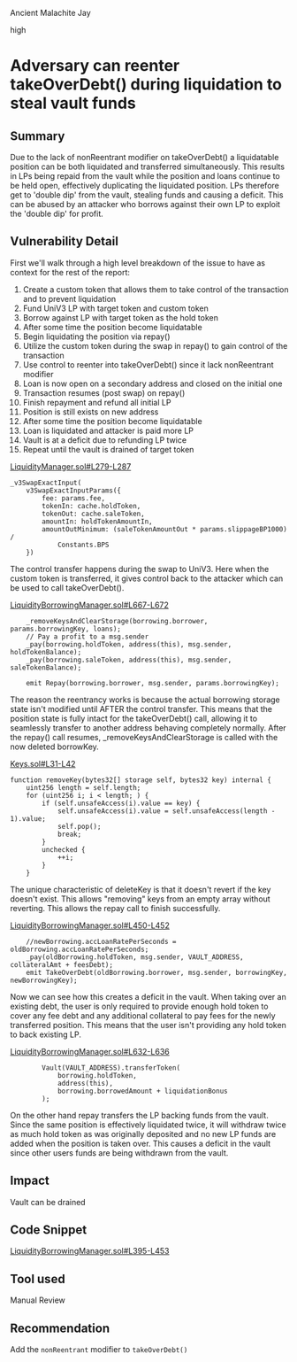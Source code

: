 Ancient Malachite Jay

high

# Adversary can reenter takeOverDebt() during liquidation to steal vault funds
## Summary

Due to the lack of nonReentrant modifier on takeOverDebt() a liquidatable position can be both liquidated and transferred simultaneously. This results in LPs being repaid from the vault while the position and loans continue to be held open, effectively duplicating the liquidated position. LPs therefore get to 'double dip' from the vault, stealing funds and causing a deficit. This can be abused by an attacker who borrows against their own LP to exploit the 'double dip' for profit.

## Vulnerability Detail

First we'll walk through a high level breakdown of the issue to have as context for the rest of the report:

 1) Create a custom token that allows them to take control of the transaction and to prevent liquidation
 2) Fund UniV3 LP with target token and custom token
 3) Borrow against LP with target token as the hold token
 4) After some time the position become liquidatable
 5) Begin liquidating the position via repay()
 6) Utilize the custom token during the swap in repay() to gain control of the transaction
 7) Use control to reenter into takeOverDebt() since it lack nonReentrant modifier
 8) Loan is now open on a secondary address and closed on the initial one
 8) Transaction resumes (post swap) on repay() 
 9) Finish repayment and refund all initial LP
10) Position is still exists on new address
11) After some time the position become liquidatable
12) Loan is liquidated and attacker is paid more LP
13) Vault is at a deficit due to refunding LP twice
14) Repeat until the vault is drained of target token

[LiquidityManager.sol#L279-L287](https://github.com/sherlock-audit/2023-10-real-wagmi/blob/main/wagmi-leverage/contracts/abstract/LiquidityManager.sol#L279-L287)

    _v3SwapExactInput(
        v3SwapExactInputParams({
            fee: params.fee,
            tokenIn: cache.holdToken,
            tokenOut: cache.saleToken,
            amountIn: holdTokenAmountIn,
            amountOutMinimum: (saleTokenAmountOut * params.slippageBP1000) /
                Constants.BPS
        })

The control transfer happens during the swap to UniV3. Here when the custom token is transferred, it gives control back to the attacker which can be used to call takeOverDebt().

[LiquidityBorrowingManager.sol#L667-L672](https://github.com/sherlock-audit/2023-10-real-wagmi/blob/main/wagmi-leverage/contracts/LiquidityBorrowingManager.sol#L667-L672)

        _removeKeysAndClearStorage(borrowing.borrower, params.borrowingKey, loans);
        // Pay a profit to a msg.sender
        _pay(borrowing.holdToken, address(this), msg.sender, holdTokenBalance);
        _pay(borrowing.saleToken, address(this), msg.sender, saleTokenBalance);

        emit Repay(borrowing.borrower, msg.sender, params.borrowingKey);

The reason the reentrancy works is because the actual borrowing storage state isn't modified until AFTER the control transfer. This means that the position state is fully intact for the takeOverDebt() call, allowing it to seamlessly transfer to another address behaving completely normally. After the repay() call resumes, _removeKeysAndClearStorage is called with the now deleted borrowKey. 

[Keys.sol#L31-L42](https://github.com/sherlock-audit/2023-10-real-wagmi/blob/main/wagmi-leverage/contracts/libraries/Keys.sol#L31-L42)

    function removeKey(bytes32[] storage self, bytes32 key) internal {
        uint256 length = self.length;
        for (uint256 i; i < length; ) {
            if (self.unsafeAccess(i).value == key) {
                self.unsafeAccess(i).value = self.unsafeAccess(length - 1).value;
                self.pop();
                break;
            }
            unchecked {
                ++i;
            }
        }

The unique characteristic of deleteKey is that it doesn't revert if the key doesn't exist. This allows "removing" keys from an empty array without reverting. This allows the repay call to finish successfully.

[LiquidityBorrowingManager.sol#L450-L452](https://github.com/sherlock-audit/2023-10-real-wagmi/blob/main/wagmi-leverage/contracts/LiquidityBorrowingManager.sol#L450-L452)

        //newBorrowing.accLoanRatePerSeconds = oldBorrowing.accLoanRatePerSeconds;
        _pay(oldBorrowing.holdToken, msg.sender, VAULT_ADDRESS, collateralAmt + feesDebt);
        emit TakeOverDebt(oldBorrowing.borrower, msg.sender, borrowingKey, newBorrowingKey);

Now we can see how this creates a deficit in the vault. When taking over an existing debt, the user is only required to provide enough hold token to cover any fee debt and any additional collateral to pay fees for the newly transferred position. This means that the user isn't providing any hold token to back existing LP.

[LiquidityBorrowingManager.sol#L632-L636](https://github.com/sherlock-audit/2023-10-real-wagmi/blob/main/wagmi-leverage/contracts/LiquidityBorrowingManager.sol#L632-L636)

            Vault(VAULT_ADDRESS).transferToken(
                borrowing.holdToken,
                address(this),
                borrowing.borrowedAmount + liquidationBonus
            );

On the other hand repay transfers the LP backing funds from the vault. Since the same position is effectively liquidated twice, it will withdraw twice as much hold token as was originally deposited and no new LP funds are added when the position is taken over. This causes a deficit in the vault since other users funds are being withdrawn from the vault.

## Impact

Vault can be drained

## Code Snippet

[LiquidityBorrowingManager.sol#L395-L453](https://github.com/sherlock-audit/2023-10-real-wagmi/blob/main/wagmi-leverage/contracts/LiquidityBorrowingManager.sol#L395-L453)

## Tool used

Manual Review

## Recommendation

Add the `nonReentrant` modifier to `takeOverDebt()`